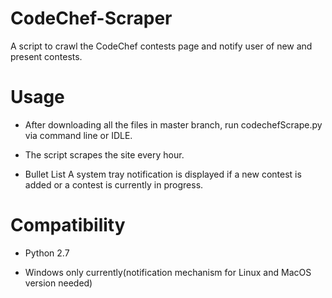 # CodeChef-Scraper
A script to crawl the CodeChef contests page and notify user of new and present contests.

# Usage
* After downloading all the files in master branch, run codechefScrape.py via command line or IDLE.

* The script scrapes the site every hour. 

* Bullet List A system tray notification is displayed if a new contest is added or a contest is currently in progress.

# Compatibility
* Python 2.7

* Windows only currently(notification mechanism for Linux and MacOS version needed)


